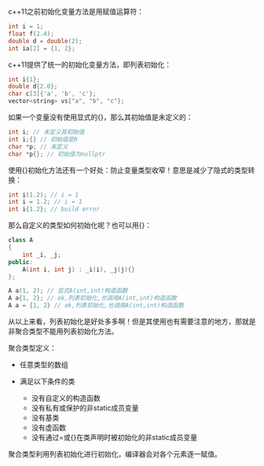 c++11之前初始化变量方法是用赋值运算符：

```c++
int i = 1;
float f(2.4);
double d = double(2);
int ia[2] = {1, 2};
```

c++11提供了统一的初始化变量方法，即列表初始化：

```c++
int i{1};
double d{2.0};
char c[3]{'a', 'b', 'c'};
vector<string> vs{"a", "b", "c"};
```

如果一个变量没有使用显式的{}，那么其初始值是未定义的：

```c++
int i; // 未定义其初始值
int i;{} // 初始值是0
char *p; // 未定义
char *p{}; // 初始值为nullptr
```

使用{}初始化方法还有一个好处：防止变量类型收窄！意思是减少了隐式的类型转换：

```c++
int i(1.2); // i = 1
int i = 1.2; // i = 1
int i{1.2}; // build error
```

那么自定义的类型如何初始化呢？也可以用{}：

```c++
class A
{
    int _i, _j;
public:
    A(int i, int j) : _i(i), _j(j){}
};

A a(1, 2); // 显式A(int,int)构造函数
A a{1, 2}; // ok,列表初始化,也调用A(int,int)构造函数
A a = {1, 2} // ok,列表初始化,也调用A(int,int)构造函数
```

从以上来看，列表初始化是好处多多啊！但是其使用也有需要注意的地方，那就是非聚合类型不能用列表初始化方法。

聚合类型定义：

- 任意类型的数组

- 满足以下条件的类

  - 没有自定义的构造函数
  - 没有私有或保护的非static成员变量
  - 没有基类
  - 没有虚函数
  - 没有通过=或{}在类声明时被初始化的非static成员变量

聚合类型利用列表初始化进行初始化，编译器会对各个元素逐一赋值。
